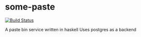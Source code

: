 # some-paste

[![Build Status](https://travis-ci.org/nitros12/some-paste.svg)](https://travis-ci.org/nitros12/some-paste)

A paste bin service written in haskell
Uses postgres as a backend
